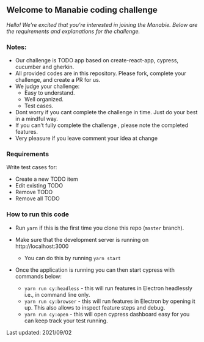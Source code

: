 
## Welcome to Manabie coding challenge

*Hello!*
*We're excited that you're interested in joining the Manabie. Below are the requirements and explanations for the challenge.*

### Notes: 
- Our challenge is TODO app based on create-react-app, cypress, cucumber and gherkin.
- All provided codes are in this repository. Please fork, complete your challenge, and create a PR for us.
- We judge your challenge:
    - Easy to understand.
    - Well organized.
    - Test cases.
- Dont worry if you cant complete the challenge in time. Just do your best in a mindful way.
- If you can't fully complete the challenge , please note the completed features.
- Very pleasure if you leave comment your idea at change
    
### Requirements
Write test cases for:
  - Create a new TODO item
  - Edit existing TODO
  - Remove TODO
  - Remove all TODO

### How to run this code
- Run ```yarn``` if this is the first time you clone this repo (`master` branch).

- Make sure that the development server is running on http://localhost:3000
  - You can do this by running `yarn start`

- Once the application is running you can then start cypress with commands below:
  - `yarn run cy:headless` - this will run features in Electron headlessly i.e., in command line only.
  - `yarn run cy:browser` - this will run features in Electron by opening it up. This also allows to inspect feature steps and debug.
  - `yarn run cy:open` - this will open cypress dashboard easy for you can keep track your test running.

Last updated: 2021/09/02
